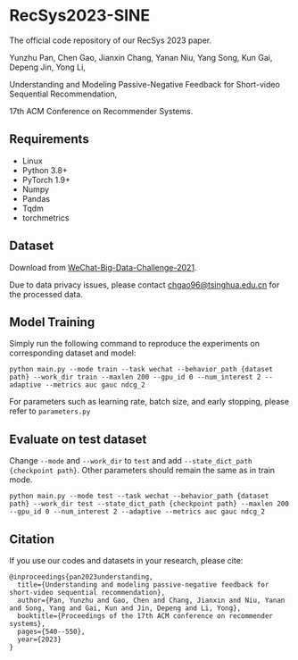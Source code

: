 # RecSys2023-SINE
The official code repository of our RecSys 2023 paper.

Yunzhu Pan, Chen Gao, Jianxin Chang, Yanan Niu, Yang Song, Kun Gai, Depeng Jin, Yong Li,

Understanding and Modeling Passive-Negative Feedback for Short-video Sequential Recommendation, 

17th ACM Conference on Recommender Systems.

## Requirements
* Linux
* Python 3.8+
* PyTorch 1.9+
* Numpy
* Pandas
* Tqdm
* torchmetrics

## Dataset

Download from [WeChat-Big-Data-Challenge-2021](https://github.com/WeChat-Big-Data-Challenge-2021/WeChat_Big_Data_Challenge).

Due to data privacy issues, please contact chgao96@tsinghua.edu.cn for the processed data.

## Model Training

Simply run the following command to reproduce the experiments on corresponding dataset and model:
```
python main.py --mode train --task wechat --behavior_path {dataset path} --work_dir train --maxlen 200 --gpu_id 0 --num_interest 2 --adaptive --metrics auc gauc ndcg_2
```

For parameters such as learning rate, batch size, and early stopping, please refer to `parameters.py`

## Evaluate on test dataset

Change `--mode` and `--work_dir` to `test` and add `--state_dict_path {checkpoint path}`. Other parameters should remain the same as in train mode.

```
python main.py --mode test --task wechat --behavior_path {dataset path} --work_dir test --state_dict_path {checkpoint path} --maxlen 200  --gpu_id 0 --num_interest 2 --adaptive --metrics auc gauc ndcg_2
```

## Citation
If you use our codes and datasets in your research, please cite:
```
@inproceedings{pan2023understanding,
  title={Understanding and modeling passive-negative feedback for short-video sequential recommendation},
  author={Pan, Yunzhu and Gao, Chen and Chang, Jianxin and Niu, Yanan and Song, Yang and Gai, Kun and Jin, Depeng and Li, Yong},
  booktitle={Proceedings of the 17th ACM conference on recommender systems},
  pages={540--550},
  year={2023}
}
```

